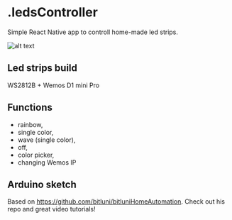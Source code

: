 # .ledsController

Simple React Native app to controll home-made led strips.

![alt text](https://i.ibb.co/vYd01pN/ledscontroller.png ".ledsController")

## Led strips build
WS2812B + Wemos D1 mini Pro

## Functions
- rainbow,
- single color,
- wave (single color),
- off,
- color picker,
- changing Wemos IP

## Arduino sketch

Based on https://github.com/bitluni/bitluniHomeAutomation. Check out his repo and great video tutorials!

